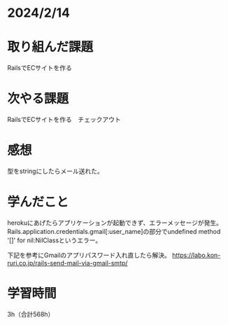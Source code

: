 # 2024/2/14
# 取り組んだ課題
RailsでECサイトを作る

# 次やる課題
RailsでECサイトを作る　チェックアウト

# 感想
型をstringにしたらメール送れた。


# 学んだこと
herokuにあげたらアプリケーションが起動できず、エラーメッセージが発生。
Rails.application.credentials.gmail[:user_name]の部分でundefined method '[]' for nil:NilClassというエラー。

下記を参考にGmailのアプリパスワード入れ直したら解決。
https://labo.kon-ruri.co.jp/rails-send-mail-via-gmail-smtp/

# 学習時間
3h（合計568h）
